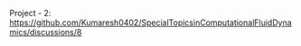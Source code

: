 Project - 2: https://github.com/Kumaresh0402/SpecialTopicsinComputationalFluidDynamics/discussions/8
